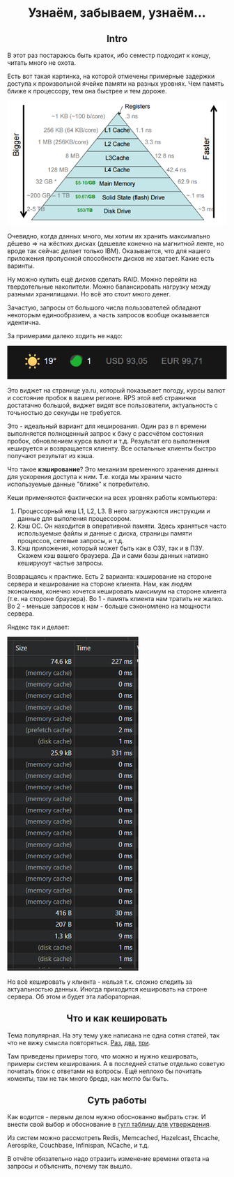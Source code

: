 # <div align="center"> Узнаём, забываем, узнаём...


## <div align="center"> Intro 

В этот раз постараюсь быть краток, ибо семестр подходит к концу, читать много не охота.

Есть вот такая картинка, на которой отмечены примерные задержки доступа к произвольной ячейке памяти на разных уровнях. Чем память ближе к процессору, тем она быстрее и тем дороже.

![alt text](image-1.png)

Очевидно, когда данных много, мы хотим их хранить максимально дёшево => на жёстких дисках (дешевле конечно на магнитной ленте, но вроде так сейчас делает только IBM). Оказывается, что для нашего приложения пропускной способности дисков не хватает. Какие есть варинты.

Ну можно купить ещё дисков сделать RAID. Можно перейти на твердотельные накопители. Можно балансировать нагрузку между разными хранилищами. Но всё это стоит много денег. 

Зачастую, запросы от большого числа пользователей обладают некоторым единообразием, а часть запросов вообще оказывается идентична.

За примерами далеко ходить не надо: 

![alt text](image-2.png)

Это виджет на странице ya.ru, который показывает погоду, курсы валют и состояние пробок в вашем регионе. RPS этой веб странички достатачно большой, виджет видят все пользователи, актуальность с точьностью до секунды не требуется. 

Это - идеальный вариант для кеширования. Один раз в n времени выполняется полноценный запрос к бэку с рассчётом состояния пробок, обновлением курса валют и т.д. Результат его выполнения кешируется и возвращается клиенту. Все остальные клиенты быстро получают результат из кэша.

Что такое **кэширование**? Это механизм временного хранения данных для ускорения доступа к ним. Т.е. когда мы храним часто используемые данные "ближе" к потребителю. 

Кеши применяются фактически на всех уровнях работы компьютера:
  1. Процессорный кеш L1, L2, L3. В него загружаются инструкции и данные для выполения процессором.
  2. Кэш OC. Он находится в оперативной памяти. Здесь храняться часто используемые файлы и данные с диска, страницы памяти процессов, сетевые запросы, и т.д.
  3. Кэш приложения, который может быть как в ОЗУ, так и в ПЗУ. Скажем кэш вашего браузера. Да и сами базы данных нативно кешируюут частые запросы.



Возвращаясь к практике. Есть 2 варианта: кэширование на стороне сервера и кеширование на стороне клиента. Нам, как людям экономным, конечно хочется кешировать максимум на стороне клиента (т.е. на стороне браузера). Во 1 - память клиента нам тратить не жалко. Во 2 - меньше запросов к нам - больше сэкономлено на мощности сервера.

Яндекс так и делает: 

![alt text](image-3.png)

Но всё кешировать у клиента - нельзя т.к. сложно следить за актуальностью данных. Иногда приходится кешировать на строне сервера. Об этом и будет эта лабораторная.

## <div align="center"> Что и как кешировать

Тема популярная. На эту тему уже написана не одна сотня статей, так что не вижу смысла повторяться. [Раз](https://habr.com/ru/companies/zerotech/articles/316316/), [два](https://habr.com/ru/articles/168725/), [три](https://habr.com/ru/companies/oleg-bunin/articles/316652/).

Там приведены примеры того, что можно и нужно кешировать, примеры систем кеширования. А в последней статье отдельно советую почитать блок с ответами на вопросы. Ещё неплохо бы почитать коменты, там не так много бреда, как могло бы быть.

## <div align="center"> Суть работы

Как водится - первым делом нужно обоснованно выбрать стэк. И внести свой выбор и обоснование в [гугл таблицу для утверждения](https://docs.google.com/spreadsheets/d/1ZQlkPw7cNIPBLTRwwW5avy3ez7w2EJ4MSgLWcVd3s_Q/edit?usp=sharing).

Из систем можно рассмотреть Redis, Memcached, Hazelcast, Ehcache, Aerospike, Couchbase, Infinispan, NCache, и т.д.

В отчёте обязательно надо отразить изменение времени ответа на запросы и объяснить, почему так вышло.